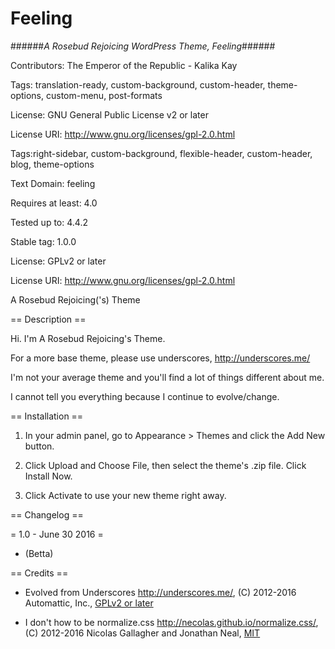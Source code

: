# Feeling
######*A Rosebud Rejoicing WordPress Theme, Feeling*######

Contributors: The Emperor of the Republic - Kalika Kay

Tags: translation-ready, custom-background, custom-header, theme-options, custom-menu, post-formats

License: GNU General Public License v2 or later

License URI: http://www.gnu.org/licenses/gpl-2.0.html

Tags:right-sidebar, custom-background, flexible-header, custom-header, blog, theme-options

Text Domain: feeling

Requires at least: 4.0

Tested up to: 4.4.2

Stable tag: 1.0.0

License: GPLv2 or later

License URI: http://www.gnu.org/licenses/gpl-2.0.html

A Rosebud Rejoicing('s) Theme

== Description ==

Hi. I'm A Rosebud Rejoicing's Theme.

For a more base theme, please use underscores, http://underscores.me/

I'm not your average theme and you'll find a lot of things different about me.

I cannot tell you everything because I continue to evolve/change.

== Installation ==

1. In your admin panel, go to Appearance > Themes and click the Add New button.

2. Click Upload and Choose File, then select the theme's .zip file. Click Install Now.

3. Click Activate to use your new theme right away.

== Changelog ==

= 1.0 - June 30 2016 =

* (Betta)

== Credits ==

* Evolved from Underscores http://underscores.me/, (C) 2012-2016 Automattic, Inc., [GPLv2 or later](https://www.gnu.org/licenses/gpl-2.0.html)

* I don't how to be normalize.css http://necolas.github.io/normalize.css/, (C) 2012-2016 Nicolas Gallagher and Jonathan Neal, [MIT](http://opensource.org/licenses/MIT)
